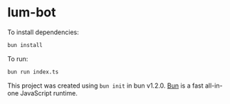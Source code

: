 # lum-bot

To install dependencies:

```bash
bun install
```

To run:

```bash
bun run index.ts
```

This project was created using `bun init` in bun v1.2.0. [Bun](https://bun.sh) is a fast all-in-one JavaScript runtime.
